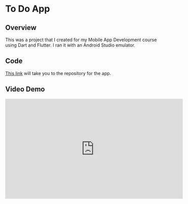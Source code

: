 # To Do App

## Overview

This was a project that I created for my Mobile App Development course using Dart and Flutter. I ran it with an Android Studio emulator.

## Code

[This link](https://github.com/turnerud/todo_app) will take you to the repository for the app.

## Video Demo
<iframe width="560" height="315" src="https://www.youtube.com/embed/MrhJ_dub28I?si=pZQZeN0sIl62pHCC" title="YouTube video player" frameborder="0" allow="accelerometer; autoplay; clipboard-write; encrypted-media; gyroscope; picture-in-picture; web-share" referrerpolicy="strict-origin-when-cross-origin" allowfullscreen></iframe>
